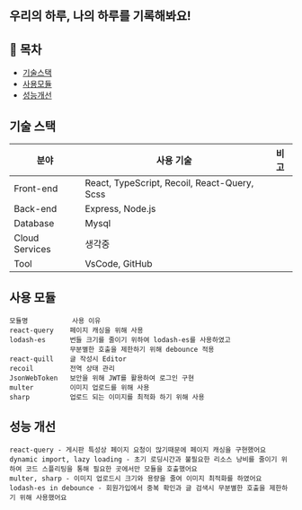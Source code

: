 ## 우리의 하루, 나의 하루를 기록해봐요!
<!-- 오늘 무슨 일이 있었는지 생각해볼까요?<br>
다른 사람들은 무슨 일이 있었는지 구경해볼까요? -->

## 📒 목차
- [기술스택](#-기술스택)
- [사용모듈](#-사용모듈)
- [성능개선](#-성능개선)

## 기술 스택
| 분야            | 사용 기술                                          | 비고  |
| -------------- | ------------------------------------------------ | ---- |
| Front-end      | React, TypeScript, Recoil, React-Query, Scss     |
| Back-end       | Express, Node.js                                 |
| Database       | Mysql                                            |
| Cloud Services | 생각중                                             |
| Tool           | VsCode, GitHub                                   |

## 사용 모듈
```
모듈명           사용 이유                                         
react-query    페이지 캐싱을 위해 사용
lodash-es      번들 크기를 줄이기 위하여 lodash-es를 사용하였고
               무분별한 호출을 제한하기 위해 debounce 적용
react-quill    글 작성시 Editor
recoil         전역 상태 관리
JsonWebToken   보안을 위해 JWT를 활용하여 로그인 구현
multer         이미지 업로드를 위해 사용           
sharp          업로드 되는 이미지를 최적화 하기 위해 사용
```

## 성능 개선
```
react-query - 게시판 특성상 페이지 요청이 많기때문에 페이지 캐싱을 구현했어요
dynamic import, lazy loading - 초기 로딩시간과 불필요한 리소스 낭비를 줄이기 위하여 코드 스플리팅을 통해 필요한 곳에서만 모듈을 호출했어요
multer, sharp - 이미지 업로드시 크기와 용량을 줄여 이미지 최적화를 하였어요
lodash-es in debounce - 회원가입에서 중복 확인과 글 검색시 무분별한 호출을 제한하기 위해 사용했어요
```
